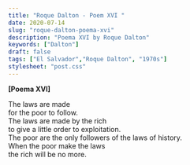 ```yaml
---
title: "Roque Dalton - Poem XVI "
date: 2020-07-14
slug: "roque-dalton-poema-xvi"
description: "Poema XVI by Roque Dalton"
keywords: ["Dalton"]
draft: false
tags: ["El Salvador","Roque Dalton", "1970s"]
stylesheet: "post.css"
---
```


**[Poema XVI]**

The laws are made   
for the poor to follow.    
The laws are made by the rich    
to give a little order to exploitation.    
The poor are the only followers of the laws of history.  
When the poor make the laws    
the rich will be no more.  